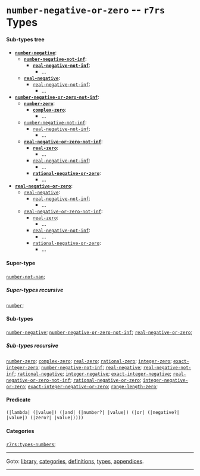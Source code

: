 

<a id='type__r7rs__number-negative-or-zero'></a>

# `number-negative-or-zero` -- `r7rs` Types


#### Sub-types tree

* **[`number-negative`](../../r7rs/types/number-negative.md#type__r7rs__number-negative)**:
  * **[`number-negative-not-inf`](../../r7rs/types/number-negative-not-inf.md#type__r7rs__number-negative-not-inf)**:
    * **[`real-negative-not-inf`](../../r7rs/types/real-negative-not-inf.md#type__r7rs__real-negative-not-inf)**:
      * ...
  * **[`real-negative`](../../r7rs/types/real-negative.md#type__r7rs__real-negative)**:
    * [`real-negative-not-inf`](../../r7rs/types/real-negative-not-inf.md#type__r7rs__real-negative-not-inf):
      * ...
* **[`number-negative-or-zero-not-inf`](../../r7rs/types/number-negative-or-zero-not-inf.md#type__r7rs__number-negative-or-zero-not-inf)**:
  * **[`number-zero`](../../r7rs/types/number-zero.md#type__r7rs__number-zero)**:
    * **[`complex-zero`](../../r7rs/types/complex-zero.md#type__r7rs__complex-zero)**:
      * ...
  * [`number-negative-not-inf`](../../r7rs/types/number-negative-not-inf.md#type__r7rs__number-negative-not-inf):
    * [`real-negative-not-inf`](../../r7rs/types/real-negative-not-inf.md#type__r7rs__real-negative-not-inf):
      * ...
  * **[`real-negative-or-zero-not-inf`](../../r7rs/types/real-negative-or-zero-not-inf.md#type__r7rs__real-negative-or-zero-not-inf)**:
    * **[`real-zero`](../../r7rs/types/real-zero.md#type__r7rs__real-zero)**:
      * ...
    * [`real-negative-not-inf`](../../r7rs/types/real-negative-not-inf.md#type__r7rs__real-negative-not-inf):
      * ...
    * **[`rational-negative-or-zero`](../../r7rs/types/rational-negative-or-zero.md#type__r7rs__rational-negative-or-zero)**:
      * ...
* **[`real-negative-or-zero`](../../r7rs/types/real-negative-or-zero.md#type__r7rs__real-negative-or-zero)**:
  * [`real-negative`](../../r7rs/types/real-negative.md#type__r7rs__real-negative):
    * [`real-negative-not-inf`](../../r7rs/types/real-negative-not-inf.md#type__r7rs__real-negative-not-inf):
      * ...
  * [`real-negative-or-zero-not-inf`](../../r7rs/types/real-negative-or-zero-not-inf.md#type__r7rs__real-negative-or-zero-not-inf):
    * [`real-zero`](../../r7rs/types/real-zero.md#type__r7rs__real-zero):
      * ...
    * [`real-negative-not-inf`](../../r7rs/types/real-negative-not-inf.md#type__r7rs__real-negative-not-inf):
      * ...
    * [`rational-negative-or-zero`](../../r7rs/types/rational-negative-or-zero.md#type__r7rs__rational-negative-or-zero):
      * ...


#### Super-type

[`number-not-nan`](../../r7rs/types/number-not-nan.md#type__r7rs__number-not-nan);


##### Super-types recursive

[`number`](../../r7rs/types/number.md#type__r7rs__number);


#### Sub-types

[`number-negative`](../../r7rs/types/number-negative.md#type__r7rs__number-negative);
[`number-negative-or-zero-not-inf`](../../r7rs/types/number-negative-or-zero-not-inf.md#type__r7rs__number-negative-or-zero-not-inf);
[`real-negative-or-zero`](../../r7rs/types/real-negative-or-zero.md#type__r7rs__real-negative-or-zero);


##### Sub-types recursive

[`number-zero`](../../r7rs/types/number-zero.md#type__r7rs__number-zero);
[`complex-zero`](../../r7rs/types/complex-zero.md#type__r7rs__complex-zero);
[`real-zero`](../../r7rs/types/real-zero.md#type__r7rs__real-zero);
[`rational-zero`](../../r7rs/types/rational-zero.md#type__r7rs__rational-zero);
[`integer-zero`](../../r7rs/types/integer-zero.md#type__r7rs__integer-zero);
[`exact-integer-zero`](../../r7rs/types/exact-integer-zero.md#type__r7rs__exact-integer-zero);
[`number-negative-not-inf`](../../r7rs/types/number-negative-not-inf.md#type__r7rs__number-negative-not-inf);
[`real-negative`](../../r7rs/types/real-negative.md#type__r7rs__real-negative);
[`real-negative-not-inf`](../../r7rs/types/real-negative-not-inf.md#type__r7rs__real-negative-not-inf);
[`rational-negative`](../../r7rs/types/rational-negative.md#type__r7rs__rational-negative);
[`integer-negative`](../../r7rs/types/integer-negative.md#type__r7rs__integer-negative);
[`exact-integer-negative`](../../r7rs/types/exact-integer-negative.md#type__r7rs__exact-integer-negative);
[`real-negative-or-zero-not-inf`](../../r7rs/types/real-negative-or-zero-not-inf.md#type__r7rs__real-negative-or-zero-not-inf);
[`rational-negative-or-zero`](../../r7rs/types/rational-negative-or-zero.md#type__r7rs__rational-negative-or-zero);
[`integer-negative-or-zero`](../../r7rs/types/integer-negative-or-zero.md#type__r7rs__integer-negative-or-zero);
[`exact-integer-negative-or-zero`](../../r7rs/types/exact-integer-negative-or-zero.md#type__r7rs__exact-integer-negative-or-zero);
[`range-length-zero`](../../r7rs/types/range-length-zero.md#type__r7rs__range-length-zero);


#### Predicate

```
(|lambda| (|value|) (|and| (|number?| |value|) (|or| (|negative?| |value|) (|zero?| |value|))))
```


#### Categories

[`r7rs:types-numbers`](../../r7rs/categories/r7rs_3a_types-numbers.md#category__r7rs__r7rs_3a_types-numbers);

----

Goto: [library](../../r7rs/_index.md#library__r7rs), [categories](../../r7rs/categories/_index.md#toc__r7rs__categories), [definitions](../../r7rs/definitions/_index.md#toc__r7rs__definitions), [types](../../r7rs/types/_index.md#toc__r7rs__types), [appendices](../../r7rs/appendices/_index.md#toc__r7rs__appendices).

----

